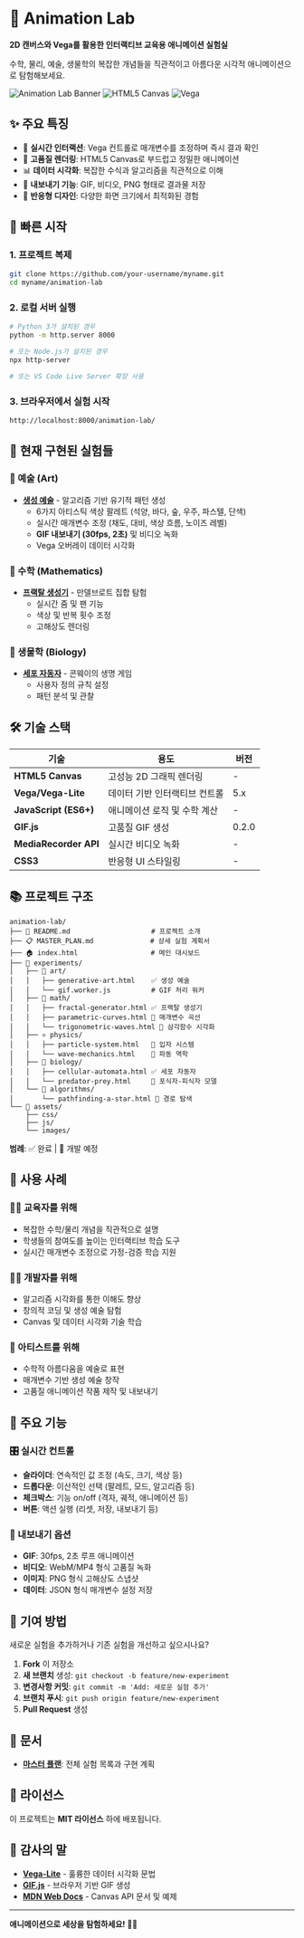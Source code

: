 # 🎨 Animation Lab

**2D 캔버스와 Vega를 활용한 인터랙티브 교육용 애니메이션 실험실**

수학, 물리, 예술, 생물학의 복잡한 개념들을 직관적이고 아름다운 시각적 애니메이션으로 탐험해보세요.

![Animation Lab Banner](https://img.shields.io/badge/Animation-Lab-purple?style=for-the-badge&logo=javascript&logoColor=white)
![HTML5 Canvas](https://img.shields.io/badge/HTML5-Canvas-orange?style=for-the-badge&logo=html5&logoColor=white)
![Vega](https://img.shields.io/badge/Vega-Visualization-blue?style=for-the-badge&logo=plotly&logoColor=white)

## ✨ 주요 특징

- 🎯 **실시간 인터랙션**: Vega 컨트롤로 매개변수를 조정하며 즉시 결과 확인
- 🎨 **고품질 렌더링**: HTML5 Canvas로 부드럽고 정밀한 애니메이션
- 📊 **데이터 시각화**: 복잡한 수식과 알고리즘을 직관적으로 이해
- 💾 **내보내기 기능**: GIF, 비디오, PNG 형태로 결과물 저장
- 📱 **반응형 디자인**: 다양한 화면 크기에서 최적화된 경험

## 🚀 빠른 시작

### 1. 프로젝트 복제
```bash
git clone https://github.com/your-username/myname.git
cd myname/animation-lab
```

### 2. 로컬 서버 실행
```bash
# Python 3가 설치된 경우
python -m http.server 8000

# 또는 Node.js가 설치된 경우
npx http-server

# 또는 VS Code Live Server 확장 사용
```

### 3. 브라우저에서 실험 시작
```
http://localhost:8000/animation-lab/
```

## 🧪 현재 구현된 실험들

### 🎨 예술 (Art)
- **[생성 예술](animation-lab/experiments/art/generative-art.html)** - 알고리즘 기반 유기적 패턴 생성
  - 6가지 아티스틱 색상 팔레트 (석양, 바다, 숲, 우주, 파스텔, 단색)
  - 실시간 매개변수 조정 (채도, 대비, 색상 흐름, 노이즈 레벨)
  - **GIF 내보내기 (30fps, 2초)** 및 비디오 녹화
  - Vega 오버레이 데이터 시각화

### 📐 수학 (Mathematics)
- **[프랙탈 생성기](animation-lab/experiments/math/fractal-generator.html)** - 만델브로트 집합 탐험
  - 실시간 줌 및 팬 기능
  - 색상 및 반복 횟수 조정
  - 고해상도 렌더링

### 🧬 생물학 (Biology)
- **[세포 자동자](animation-lab/experiments/biology/cellular-automata.html)** - 콘웨이의 생명 게임
  - 사용자 정의 규칙 설정
  - 패턴 분석 및 관찰

## 🛠️ 기술 스택

| 기술 | 용도 | 버전 |
|------|------|------|
| **HTML5 Canvas** | 고성능 2D 그래픽 렌더링 | - |
| **Vega/Vega-Lite** | 데이터 기반 인터랙티브 컨트롤 | 5.x |
| **JavaScript (ES6+)** | 애니메이션 로직 및 수학 계산 | - |
| **GIF.js** | 고품질 GIF 생성 | 0.2.0 |
| **MediaRecorder API** | 실시간 비디오 녹화 | - |
| **CSS3** | 반응형 UI 스타일링 | - |

## 📚 프로젝트 구조

```
animation-lab/
├── 📄 README.md                    # 프로젝트 소개
├── 📋 MASTER_PLAN.md              # 상세 실험 계획서
├── 🏠 index.html                  # 메인 대시보드
├── 🧪 experiments/
│   ├── 🎨 art/
│   │   ├── generative-art.html    ✅ 생성 예술
│   │   └── gif.worker.js          # GIF 처리 워커
│   ├── 📐 math/
│   │   ├── fractal-generator.html ✅ 프랙탈 생성기
│   │   ├── parametric-curves.html 🚧 매개변수 곡선
│   │   └── trigonometric-waves.html 🚧 삼각함수 시각화
│   ├── ⚛️ physics/
│   │   ├── particle-system.html   🚧 입자 시스템
│   │   └── wave-mechanics.html    🚧 파동 역학
│   ├── 🧬 biology/
│   │   ├── cellular-automata.html ✅ 세포 자동자
│   │   └── predator-prey.html     🚧 포식자-피식자 모델
│   └── 🔬 algorithms/
│       └── pathfinding-a-star.html 🚧 경로 탐색
└── 📁 assets/
    ├── css/
    ├── js/
    └── images/
```

**범례**: ✅ 완료 | 🚧 개발 예정

## 🎯 사용 사례

### 👨‍🏫 교육자를 위해
- 복잡한 수학/물리 개념을 직관적으로 설명
- 학생들의 참여도를 높이는 인터랙티브 학습 도구
- 실시간 매개변수 조정으로 가정-검증 학습 지원

### 👨‍💻 개발자를 위해
- 알고리즘 시각화를 통한 이해도 향상
- 창의적 코딩 및 생성 예술 탐험
- Canvas 및 데이터 시각화 기술 학습

### 🎨 아티스트를 위해
- 수학적 아름다움을 예술로 표현
- 매개변수 기반 생성 예술 창작
- 고품질 애니메이션 작품 제작 및 내보내기

## 🌟 주요 기능

### 🎛️ 실시간 컨트롤
- **슬라이더**: 연속적인 값 조정 (속도, 크기, 색상 등)
- **드롭다운**: 이산적인 선택 (팔레트, 모드, 알고리즘 등)
- **체크박스**: 기능 on/off (격자, 궤적, 애니메이션 등)
- **버튼**: 액션 실행 (리셋, 저장, 내보내기 등)

### 💾 내보내기 옵션
- **GIF**: 30fps, 2초 루프 애니메이션
- **비디오**: WebM/MP4 형식 고품질 녹화
- **이미지**: PNG 형식 고해상도 스냅샷
- **데이터**: JSON 형식 매개변수 설정 저장

## 🤝 기여 방법

새로운 실험을 추가하거나 기존 실험을 개선하고 싶으시나요?

1. **Fork** 이 저장소
2. **새 브랜치** 생성: `git checkout -b feature/new-experiment`
3. **변경사항 커밋**: `git commit -m 'Add: 새로운 실험 추가'`
4. **브랜치 푸시**: `git push origin feature/new-experiment`
5. **Pull Request** 생성

## 📖 문서

- **[마스터 플랜](animation-lab/MASTER_PLAN.md)**: 전체 실험 목록과 구현 계획

## 📜 라이선스

이 프로젝트는 **MIT 라이선스** 하에 배포됩니다.

## 🙏 감사의 말

- **[Vega-Lite](https://vega.github.io/vega-lite/)** - 훌륭한 데이터 시각화 문법
- **[GIF.js](https://jnordberg.github.io/gif.js/)** - 브라우저 기반 GIF 생성
- **[MDN Web Docs](https://developer.mozilla.org/)** - Canvas API 문서 및 예제

---

**애니메이션으로 세상을 탐험하세요! 🚀✨**
